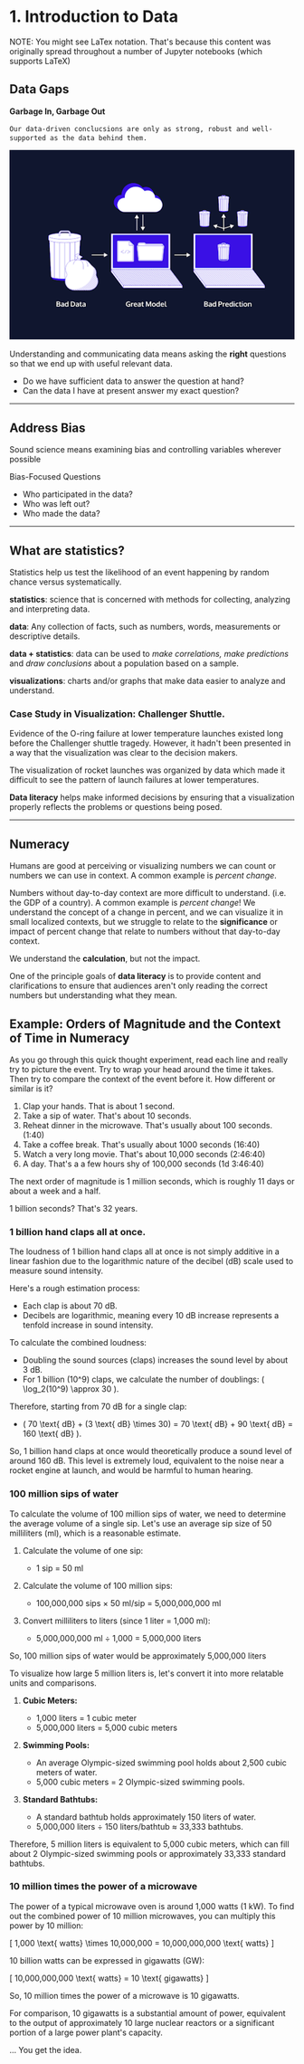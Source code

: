 # 1. Introduction to Data


NOTE: You might see LaTex notation. That's because this content was originally spread throughout a number of Jupyter notebooks (which supports LaTeX)


## Data Gaps

**Garbage In, Garbage Out** 
    
    Our data-driven conclucsions are only as strong, robust and well-supported as the data behind them. 

![Garbage In, Garbage Out](gigo.png)

Understanding and communicating data means asking the **right** questions so that we end up with useful relevant data. 

- Do we have sufficient data to answer the question at hand? 
- Can the data I have at present answer my exact question? 

---

## Address Bias

Sound science means examining bias and controlling variables wherever possible

Bias-Focused Questions
- Who participated in the data? 
- Who was left out? 
- Who made the data? 

---
## What are statistics? 

Statistics help us test the likelihood of an event happening by random chance versus systematically. 


**statistics**: science that is concerned with methods for collecting, analyzing and interpreting data. 

**data**: Any collection of facts, such as numbers, words, measurements or descriptive details. 

**data + statistics**: data can be used to *make correlations, make predictions* and *draw conclusions* about a population based on a sample. 

**visualizations**: charts and/or graphs that make data easier to analyze and understand. 


### Case Study in Visualization: Challenger Shuttle. 

Evidence of the O-ring failure at lower temperature launches existed long before the Challenger shuttle tragedy. However, it hadn't been presented in a way that the visualization was clear to the decision makers. 

The visualization of rocket launches was organized by data which made it difficult to see the pattern of launch failures at lower temperatures. 


**Data literacy** helps make informed decisions by ensuring that a visualization properly reflects the problems or questions being posed. 

---
## Numeracy

Humans are good at perceiving or visualizing numbers we can count or numbers we can use in context. A common example is *percent change*. 

Numbers without day-to-day context are more difficult to understand. (i.e. the GDP of a country). A common example is *percent change*! We understand the concept of a change in percent, and we can visualize it in small localized contexts, but we struggle to relate to the **significance** or impact of percent change that relate to numbers without that day-to-day context. 

We understand the **calculation**, but not the impact. 

One of the principle goals of **data literacy** is to provide content and clarifications to ensure that audiences aren't only reading the correct numbers but understanding what they mean. 

## Example: Orders of Magnitude and the Context of Time in Numeracy

As you go through this quick thought experiment, read each line and really try to picture the event. Try to wrap your head around the time it takes. Then try to compare the context of the event before it. How different or similar is it? 

1. Clap your hands. That is about 1 second.
2. Take a sip of water. That's about 10 seconds. 
3. Reheat dinner in the microwave. That's usually about 100 seconds. (1:40)
4. Take a coffee break. That's usually about 1000 seconds (16:40)
5. Watch a very long movie. That's about 10,000 seconds (2:46:40)
6. A day. That's a a few hours shy of 100,000 seconds (1d 3:46:40)

The next order of magnitude is 1 million seconds, which is roughly 11 days or about a week and a half. 

1 billion seconds? That's 32 years. 

### 1 billion hand claps all at once.

The loudness of 1 billion hand claps all at once is not simply additive in a linear fashion due to the logarithmic nature of the decibel (dB) scale used to measure sound intensity.

Here's a rough estimation process:
- Each clap is about 70 dB.
- Decibels are logarithmic, meaning every 10 dB increase represents a tenfold increase in sound intensity.

To calculate the combined loudness:
- Doubling the sound sources (claps) increases the sound level by about 3 dB.
- For 1 billion (10^9) claps, we calculate the number of doublings: \( \log_2(10^9) \approx 30 \).

Therefore, starting from 70 dB for a single clap:
- \( 70 \text{ dB} + (3 \text{ dB} \times 30) = 70 \text{ dB} + 90 \text{ dB} = 160 \text{ dB} \).

So, 1 billion hand claps at once would theoretically produce a sound level of around 160 dB. This level is extremely loud, equivalent to the noise near a rocket engine at launch, and would be harmful to human hearing.

### 100 million sips of water

To calculate the volume of 100 million sips of water, we need to determine the average volume of a single sip. Let's use an average sip size of 50 milliliters (ml), which is a reasonable estimate.

1. Calculate the volume of one sip:
    - 1 sip = 50 ml

2. Calculate the volume of 100 million sips:
    - 100,000,000 sips × 50 ml/sip = 5,000,000,000 ml

3. Convert milliliters to liters (since 1 liter = 1,000 ml):
    - 5,000,000,000 ml ÷ 1,000 = 5,000,000 liters

So, 100 million sips of water would be approximately 5,000,000 liters

To visualize how large 5 million liters is, let's convert it into more relatable units and comparisons.

1. **Cubic Meters:**
    - 1,000 liters = 1 cubic meter
    - 5,000,000 liters = 5,000 cubic meters

2. **Swimming Pools:**
    - An average Olympic-sized swimming pool holds about 2,500 cubic meters of water.
    - 5,000 cubic meters = 2 Olympic-sized swimming pools.

3. **Standard Bathtubs:**
    - A standard bathtub holds approximately 150 liters of water.
    - 5,000,000 liters ÷ 150 liters/bathtub ≈ 33,333 bathtubs.

Therefore, 5 million liters is equivalent to 5,000 cubic meters, which can fill about 2 Olympic-sized swimming pools or approximately 33,333 standard bathtubs.

### 10 million times the power of a microwave

The power of a typical microwave oven is around 1,000 watts (1 kW). To find out the combined power of 10 million microwaves, you can multiply this power by 10 million:

\[ 1,000 \text{ watts} \times 10,000,000 = 10,000,000,000 \text{ watts} \]

10 billion watts can be expressed in gigawatts (GW):

\[ 10,000,000,000 \text{ watts} = 10 \text{ gigawatts} \]

So, 10 million times the power of a microwave is 10 gigawatts.

For comparison, 10 gigawatts is a substantial amount of power, equivalent to the output of approximately 10 large nuclear reactors or a significant portion of a large power plant's capacity.

... You get the idea. 